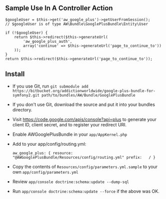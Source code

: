 ## Sample Use In A Controller Action ##

    $googleUser = $this->get('aw_google_plus')->getUserFromSession();
    // $googleUser is of type AW\Bundle\GooglePlusBundle\Entity\User

    if (!$googleUser) {
        return $this->redirect($this->generateUrl(
            'aw_google_plus_auth',
            array('continue' => $this->generateUrl('page_to_continue_to'))
        ));
    }
    return $this->redirect($this->generateUrl('page_to_continue_to'));

## Install ##

* If you use Git, run `git submodule add https://bitbucket.org/addictionworldwide/google-plus-bundle-for-symfony2.git path/to/bundles/AW/Bundle/GooglePlusBundle`

* If you don't use Git, download the source and put it into your bundles
  directory.

* Visit https://code.google.com/apis/console?api=plus to generate your
  client ID, client secret, and to register your redirect URI.

* Enable AWGooglePlusBundle in your `app/AppKernel.php`

* Add to your app/config/routing.yml:

    `aw_google_plus: {
        resource: "@AWGooglePlusBundle/Resources/config/routing.yml"
        prefix:   / }`

* Copy the contents of `Resources/config/parameters.yml.sample` to your own `app/config/parameters.yml`

* Review `app/console doctrine:schema:update --dump-sql`

* Run `app/console doctrine:schema:update --force` if the above was OK.
